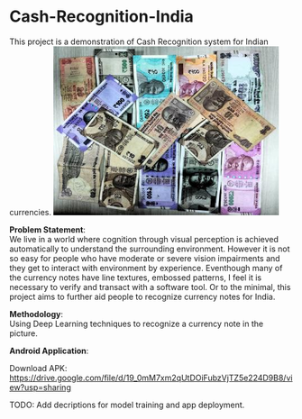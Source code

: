 # Cash-Recognition-India
This project is a demonstration of Cash Recognition system for Indian currencies.
![Banner](https://github.com/Varun-GP/Cash-Recognition-India/raw/master/demo_app/cash_pic.jpg)

**Problem Statement**:       
    We live in a world where cognition through visual perception is achieved automatically to understand the surrounding environment. However it is not so easy for people who have moderate or severe vision impairments and they get to interact with environment by experience. Eventhough many of the currency notes have line textures, embossed patterns, I feel it is necessary to verify and transact with a software tool. Or to the minimal, this project aims to further aid people to recognize currency notes for India.

**Methodology**:       
   Using Deep Learning techniques to recognize a currency note in the picture.
   
**Android Application**:

Download APK: https://drive.google.com/file/d/19_0mM7xm2qUtDOiFubzVjTZ5e224D9B8/view?usp=sharing

TODO: Add decriptions for model training and app deployment. 

